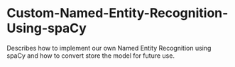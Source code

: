 # Custom-Named-Entity-Recognition-Using-spaCy
Describes how to implement our own Named Entity Recognition using spaCy and how to convert store the model for future use.
